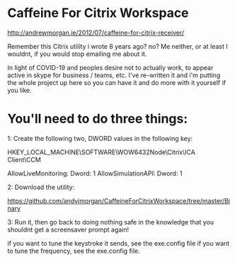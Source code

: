 ﻿# Caffeine For Citrix Workspace

http://andrewmorgan.ie/2012/07/caffeine-for-citrix-receiver/

Remember this Citrix utility i wrote 8 years ago? no? Me neither, or at least I wouldnt, if you would stop emailing me about it.

In light of COVID-19 and peoples desire not to actually work, to appear active in skype for business / teams, etc. I've re-written it and i'm putting the whole project up here so you can have it and do more with it yourself if you like.

# You'll need to do three things:

1: Create the following two, DWORD values in the following key:

HKEY_LOCAL_MACHINE\SOFTWARE\WOW6432Node\Citrix\ICA Client\CCM

AllowLiveMonitoring: Dword: 1
AllowSimulationAPI: Dword: 1

2: Download the utility:

https://github.com/andyjmorgan/CaffeineForCitrixWorkspace/tree/master/Binary

3: Run it, then go back to doing nothing safe in the knowledge that you shouldnt get a screensaver prompt again!

if you want to tune the keystroke it sends, see the exe.config file
if you want to tune the frequency, see the exe.config file.

